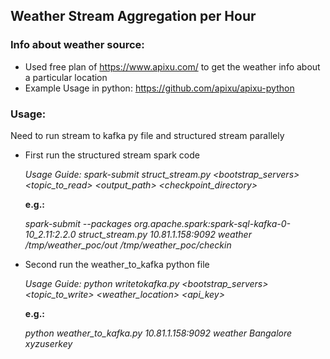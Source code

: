 ## Weather Stream Aggregation per Hour

### Info about weather source:
 - Used free plan of https://www.apixu.com/ to get the weather info about a particular location
 - Example Usage in python: https://github.com/apixu/apixu-python
 
### Usage:
Need to run stream to kafka py file and structured stream parallely
 - First run the structured stream spark code
   
   *Usage Guide: spark-submit struct_stream.py <bootstrap_servers> <topic_to_read> <output_path> <checkpoint_directory>*
   
   **e.g.:**
   
   *spark-submit --packages org.apache.spark:spark-sql-kafka-0-10_2.11:2.2.0 struct_stream.py 10.81.1.158:9092 weather /tmp/weather_poc/out /tmp/weather_poc/checkin*
 - Second run the weather_to_kafka python file
 
   *Usage Guide: python writetokafka.py <bootstrap_servers> <topic_to_write> <weather_location> <api_key>*
   
   **e.g.:**
   
   *python weather_to_kafka.py 10.81.1.158:9092 weather Bangalore xyzuserkey*

